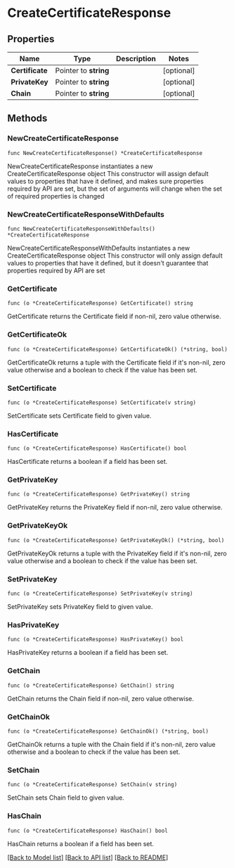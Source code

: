 # CreateCertificateResponse

## Properties

Name | Type | Description | Notes
------------ | ------------- | ------------- | -------------
**Certificate** | Pointer to **string** |  | [optional] 
**PrivateKey** | Pointer to **string** |  | [optional] 
**Chain** | Pointer to **string** |  | [optional] 

## Methods

### NewCreateCertificateResponse

`func NewCreateCertificateResponse() *CreateCertificateResponse`

NewCreateCertificateResponse instantiates a new CreateCertificateResponse object
This constructor will assign default values to properties that have it defined,
and makes sure properties required by API are set, but the set of arguments
will change when the set of required properties is changed

### NewCreateCertificateResponseWithDefaults

`func NewCreateCertificateResponseWithDefaults() *CreateCertificateResponse`

NewCreateCertificateResponseWithDefaults instantiates a new CreateCertificateResponse object
This constructor will only assign default values to properties that have it defined,
but it doesn't guarantee that properties required by API are set

### GetCertificate

`func (o *CreateCertificateResponse) GetCertificate() string`

GetCertificate returns the Certificate field if non-nil, zero value otherwise.

### GetCertificateOk

`func (o *CreateCertificateResponse) GetCertificateOk() (*string, bool)`

GetCertificateOk returns a tuple with the Certificate field if it's non-nil, zero value otherwise
and a boolean to check if the value has been set.

### SetCertificate

`func (o *CreateCertificateResponse) SetCertificate(v string)`

SetCertificate sets Certificate field to given value.

### HasCertificate

`func (o *CreateCertificateResponse) HasCertificate() bool`

HasCertificate returns a boolean if a field has been set.

### GetPrivateKey

`func (o *CreateCertificateResponse) GetPrivateKey() string`

GetPrivateKey returns the PrivateKey field if non-nil, zero value otherwise.

### GetPrivateKeyOk

`func (o *CreateCertificateResponse) GetPrivateKeyOk() (*string, bool)`

GetPrivateKeyOk returns a tuple with the PrivateKey field if it's non-nil, zero value otherwise
and a boolean to check if the value has been set.

### SetPrivateKey

`func (o *CreateCertificateResponse) SetPrivateKey(v string)`

SetPrivateKey sets PrivateKey field to given value.

### HasPrivateKey

`func (o *CreateCertificateResponse) HasPrivateKey() bool`

HasPrivateKey returns a boolean if a field has been set.

### GetChain

`func (o *CreateCertificateResponse) GetChain() string`

GetChain returns the Chain field if non-nil, zero value otherwise.

### GetChainOk

`func (o *CreateCertificateResponse) GetChainOk() (*string, bool)`

GetChainOk returns a tuple with the Chain field if it's non-nil, zero value otherwise
and a boolean to check if the value has been set.

### SetChain

`func (o *CreateCertificateResponse) SetChain(v string)`

SetChain sets Chain field to given value.

### HasChain

`func (o *CreateCertificateResponse) HasChain() bool`

HasChain returns a boolean if a field has been set.


[[Back to Model list]](../README.md#documentation-for-models) [[Back to API list]](../README.md#documentation-for-api-endpoints) [[Back to README]](../README.md)


